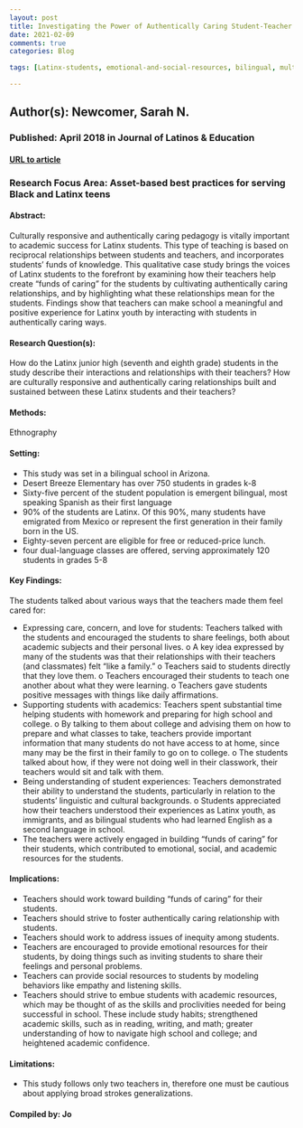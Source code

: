 ```yaml
---
layout: post
title: Investigating the Power of Authentically Caring Student-Teacher Relationships for Latinx Students.
date: 2021-02-09
comments: true
categories: Blog

tags: [Latinx-students, emotional-and-social-resources, bilingual, multilingual, college-access, inquity, Student-Teacher-Relationships]

---
```


## Author(s): Newcomer, Sarah N.

### Published: April 2018 in Journal of Latinos & Education

#### [URL to article](https://eds-a-ebscohost-com.proxy.uchicago.edu/eds/detail/detail?vid=2&sid=0ec8cfc2-9aa5-4d87-9c34-abecee57c4c0%40sdc-v-sessmgr03&bdata=JnNpdGU9ZWRzLWxpdmUmc2NvcGU9c2l0ZQ%3d%3d#AN=129527893&db=tfh)

### Research Focus Area: Asset-based best practices for serving Black and Latinx teens

#### Abstract:
Culturally responsive and authentically caring pedagogy is vitally important to academic success for Latinx students. This type of teaching is based on reciprocal relationships between students and teachers, and incorporates students’ funds of knowledge. This qualitative case study brings the voices of Latinx students to the forefront by examining how their teachers help create “funds of caring” for the students by cultivating authentically caring relationships, and by highlighting what these relationships mean for the students. Findings show that teachers can make school a meaningful and positive experience for Latinx youth by interacting with students in authentically caring ways.


#### Research Question(s):
How do the Latinx junior high (seventh and eighth grade) students in the study describe their interactions and relationships with their teachers? How are culturally responsive and authentically caring relationships built and sustained between these Latinx students and their teachers?


#### Methods:
Ethnography


#### Setting:

- This study was set in a bilingual school in Arizona. 
- Desert Breeze Elementary has over 750 students in grades k-8 
- Sixty-five percent of the student population is emergent bilingual, most speaking Spanish as their first language 
- 90% of the students are Latinx. Of this 90%, many students have emigrated from Mexico or represent the first generation in their family born in the US.  
- Eighty-seven percent are eligible for free or reduced-price lunch.  
- four dual-language classes are offered, serving approximately 120 students in grades 5-8 


#### Key Findings:
The students talked about various ways that the teachers made them feel cared for:
- Expressing care, concern, and love for students: Teachers talked with the students and encouraged the students to share feelings, both about academic subjects and their personal lives. o A key idea expressed by many of the students was that their relationships with their teachers (and classmates) felt “like a family.” o Teachers said to students directly that they love them. o Teachers encouraged their students to teach one another about what they were learning. o Teachers gave students positive messages with things like daily affirmations. 
- Supporting students with academics: Teachers spent substantial time helping students with homework and preparing for high school and college. o By talking to them about college and advising them on how to prepare and what classes to take, teachers provide important information that many students do not have access to at home, since many may be the first in their family to go on to college. o The students talked about how, if they were not doing well in their classwork, their teachers would sit and talk with them. 
- Being understanding of student experiences: Teachers demonstrated their ability to understand the students, particularly in relation to the students’ linguistic and cultural backgrounds. o Students  appreciated how their teachers understood their experiences as Latinx youth, as immigrants, and as bilingual students who had learned English as a second language in school. 
- The teachers were actively engaged in building “funds of caring” for their students, which contributed to emotional, social, and academic resources for the students. 


#### Implications:

- Teachers should work toward building “funds of caring” for their students. 
- Teachers should strive to foster authentically caring relationship with students. 
- Teachers should work to address issues of inequity among students. 
- Teachers are encouraged to provide emotional resources for their students, by doing things such as inviting students to share their feelings and personal problems. 
- Teachers can provide social resources to students by modeling behaviors like empathy and listening skills. 
- Teachers should strive to embue students with academic resources, which may be thought of as the skills and proclivities needed for being successful in school. These include study habits; strengthened academic skills, such as in reading, writing, and math; greater understanding of how to navigate high school and college; and heightened academic confidence. 


#### Limitations:

- This study follows only two teachers in, therefore one must be cautious about applying broad strokes generalizations.


#### Compiled by: Jo
